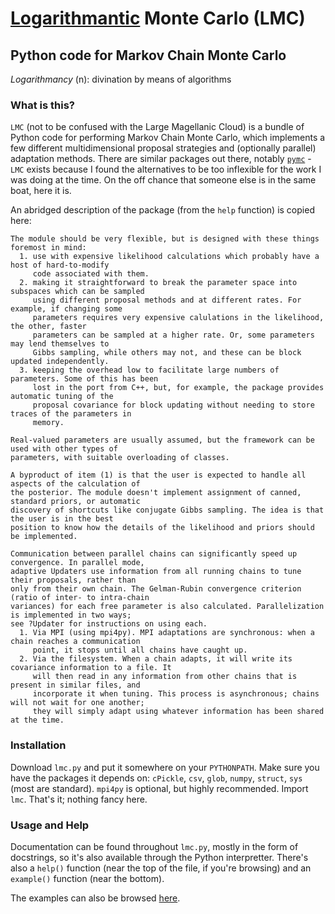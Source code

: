 # [Logarithmantic](https://en.wiktionary.org/wiki/logarithmancy) Monte Carlo (LMC)
## Python code for Markov Chain Monte Carlo

*Logarithmancy* (n): divination by means of algorithms

### What is this?

`LMC` (not to be confused with the Large Magellanic Cloud) is a bundle of Python code for performing Markov Chain Monte Carlo, which implements a few different multidimensional proposal strategies and (optionally parallel) adaptation methods. There are similar packages out there, notably [`pymc`](https://github.com/pymc-devs/pymc) - `LMC` exists because I found the alternatives to be too inflexible for the work I was doing at the time. On the off chance that someone else is in the same boat, here it is.

An abridged description of the package (from the `help` function) is copied here:

```
The module should be very flexible, but is designed with these things foremost in mind:
  1. use with expensive likelihood calculations which probably have a host of hard-to-modify
     code associated with them.
  2. making it straightforward to break the parameter space into subspaces which can be sampled
     using different proposal methods and at different rates. For example, if changing some
     parameters requires very expensive calulations in the likelihood, the other, faster
     parameters can be sampled at a higher rate. Or, some parameters may lend themselves to
     Gibbs sampling, while others may not, and these can be block updated independently.
  3. keeping the overhead low to facilitate large numbers of parameters. Some of this has been
     lost in the port from C++, but, for example, the package provides automatic tuning of the
     proposal covariance for block updating without needing to store traces of the parameters in
     memory.

Real-valued parameters are usually assumed, but the framework can be used with other types of 
parameters, with suitable overloading of classes.

A byproduct of item (1) is that the user is expected to handle all aspects of the calculation of 
the posterior. The module doesn't implement assignment of canned, standard priors, or automatic 
discovery of shortcuts like conjugate Gibbs sampling. The idea is that the user is in the best 
position to know how the details of the likelihood and priors should be implemented.

Communication between parallel chains can significantly speed up convergence. In parallel mode, 
adaptive Updaters use information from all running chains to tune their proposals, rather than 
only from their own chain. The Gelman-Rubin convergence criterion (ratio of inter- to intra-chain 
variances) for each free parameter is also calculated. Parallelization is implemented in two ways; 
see ?Updater for instructions on using each.
  1. Via MPI (using mpi4py). MPI adaptations are synchronous: when a chain reaches a communication
     point, it stops until all chains have caught up.
  2. Via the filesystem. When a chain adapts, it will write its covariance information to a file. It
     will then read in any information from other chains that is present in similar files, and
     incorporate it when tuning. This process is asynchronous; chains will not wait for one another; 
     they will simply adapt using whatever information has been shared at the time. 
```

### Installation

Download `lmc.py` and put it somewhere on your `PYTHONPATH`. Make sure you have the packages it depends on: `cPickle`, `csv`, `glob`, `numpy`, `struct`, `sys` (most are standard). `mpi4py` is optional, but highly recommended. Import `lmc`. That's it; nothing fancy here.

### Usage and Help

Documentation can be found throughout `lmc.py`, mostly in the form of docstrings, so it's also available through the Python interpretter. There's also a `help()` function (near the top of the file, if you're browsing) and an `example()` function (near the bottom).

The examples can also be browsed [here](examples/).
